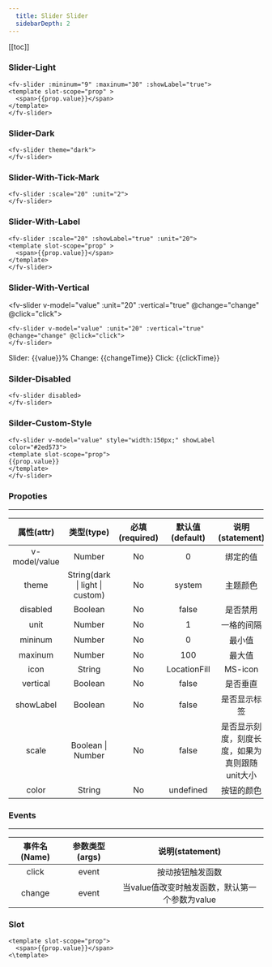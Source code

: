```yaml
---
  title: Slider Slider
  sidebarDepth: 2
---
```

  
[[toc]]

<script>
  export default {
    data(){
      return {
        value:50,
        changeTime:0,
        clickTime:0
      }
    },
    methods:{
      change(){
        this.changeTime++;
      },
      click(){
        this.clickTime++;
      }
    }
  }
</script>

### Slider-Light
   

   <ClientOnly>

   
<fv-slider :mininum="9" :maxinum="30" :showLabel="true">
<template slot-scope="prop" >
  <span>{{prop.value}}</span>
</template>
</fv-slider>

```vue
<fv-slider :mininum="9" :maxinum="30" :showLabel="true">
<template slot-scope="prop" >
  <span>{{prop.value}}</span>
</template>
</fv-slider>
```

### Slider-Dark

<fv-slider theme="dark">
</fv-slider>

```vue
<fv-slider theme="dark">
</fv-slider>
```

### Slider-With-Tick-Mark

<fv-slider :scale="20" :unit="2">
</fv-slider>

```vue
<fv-slider :scale="20" :unit="2">
</fv-slider>
```

### Slider-With-Label

<fv-slider :scale="20" :showLabel="true" :unit="20">
<template slot-scope="prop" >
  <span>{{prop.value}}</span>
</template>
</fv-slider>

```vue
<fv-slider :scale="20" :showLabel="true" :unit="20">
<template slot-scope="prop" >
  <span>{{prop.value}}</span>
</template>
</fv-slider>
```

### Slider-With-Vertical

<fv-slider v-model="value" :unit="20" :vertical="true" @change="change" @click="click">
</fv-slider>

```vue
<fv-slider v-model="value" :unit="20" :vertical="true" @change="change" @click="click">
</fv-slider>
```
Slider: {{value}}%  Change: {{changeTime}} Click: {{clickTime}}


### Silder-Disabled
<fv-slider disabled>
</fv-slider> 

```vue
<fv-slider disabled>
</fv-slider> 
```

### Silder-Custom-Style
<fv-slider v-model="value" style="width:150px;" showLabel color="#2ed573">
<template slot-scope="prop">
{{prop.value}}
</template>
</fv-slider>  

```vue
<fv-slider v-model="value" style="width:150px;" showLabel color="#2ed573">
<template slot-scope="prop">
{{prop.value}}
</template>
</fv-slider>  
```


</ClientOnly>


### Propoties
---
|    属性(attr)    |             类型(type)             | 必填(required) | 默认值(default) |                 说明(statement)                 |
|:----------------:|:----------------------------------:|:--------------:|:---------------:|:-----------------------------------------------:|
|      v-model/value       |              Number               |      No       |       0        |  绑定的值   |
|      theme       |       String(dark \| light \| custom)   |      No       |       system        |  主题颜色   |
|      disabled       |       Boolean   |      No       |       false        |   是否禁用  |
|      unit       |       Number   |      No       |       1        |   一格的间隔  |
|      mininum       |       Number   |      No       |       0        |   最小值  |
|      maxinum    |   Number | No | 100 | 最大值 |
| icon | String | No | LocationFill | MS-icon |
| vertical | Boolean | No | false | 是否垂直 |
| showLabel | Boolean | No | false | 是否显示标签 | 
| scale | Boolean \| Number | No | false | 是否显示刻度，刻度长度，如果为真则跟随unit大小 |
| color | String | No | undefined | 按钮的颜色 |

### Events
---
| 事件名(Name) | 参数类型(args) | 说明(statement) |
|:------------:|:--------------:|:---------------:|
|    click     |     event      | 按动按钮触发函数 |
| change | event | 当value值改变时触发函数，默认第一个参数为value |

### Slot
``` vue
<template slot-scope="prop">
  <span>{{prop.value}}</span>
<\template>
```






  
